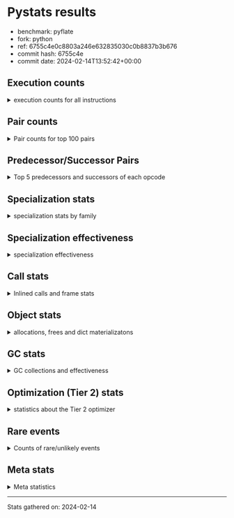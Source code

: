 
# Pystats results

- benchmark: pyflate
- fork: python
- ref: 6755c4e0c8803a246e632835030c0b8837b3b676
- commit hash: 6755c4e
- commit date: 2024-02-14T13:52:42+00:00

## Execution counts

<details>
<summary> execution counts for all instructions </summary>

|Name | Count | Self | Cumulative | Miss ratio | 
|---|---:|---:|---:|---:|
| LOAD_FAST | 748,771,960 | 25.9% | 25.9% |  |
| LOAD_CONST | 221,881,140 | 7.7% | 33.5% |  |
| LOAD_ATTR_INSTANCE_VALUE | 200,063,560 | 6.9% | 40.5% |  |
| POP_JUMP_IF_FALSE | 190,735,460 | 6.6% | 47.1% |  |
| COMPARE_OP_INT | 141,732,420 | 4.9% | 52.0% |  |
| BINARY_OP | 121,863,780 | 4.2% | 56.2% |  |
| ENTER_EXECUTOR | 111,041,020 | 3.8% | 60.0% |  |
| TO_BOOL_BOOL | 97,694,000 | 3.4% | 63.4% |  |
| STORE_FAST | 93,525,460 | 3.2% | 66.6% |  |
| BINARY_OP_SUBTRACT_INT | 80,748,820 | 2.8% | 69.4% |  |
| SWAP | 70,789,720 | 2.4% | 71.9% |  |
| RESUME_CHECK | 65,756,600 | 2.3% | 74.1% | 0.0% |
| BINARY_OP_ADD_INT | 65,729,660 | 2.3% | 76.4% |  |
| CALL_PY_EXACT_ARGS | 65,614,360 | 2.3% | 78.7% |  |
| RETURN_VALUE | 64,538,900 | 2.2% | 80.9% |  |
| CALL_LIST_APPEND | 61,344,700 | 2.1% | 83.0% |  |
| COPY | 58,928,040 | 2.0% | 85.1% |  |
| LOAD_ATTR_METHOD_WITH_VALUES | 58,182,880 | 2.0% | 87.1% |  |
| POP_JUMP_IF_TRUE | 54,321,420 | 1.9% | 88.9% |  |
| STORE_ATTR_INSTANCE_VALUE | 46,035,760 | 1.6% | 90.5% |  |
| POP_TOP | 42,608,100 | 1.5% | 92.0% |  |
| LOAD_GLOBAL_BUILTIN | 35,904,960 | 1.2% | 93.2% |  |
| LOAD_FAST_LOAD_FAST | 34,173,760 | 1.2% | 94.4% |  |
| CALL_LEN | 29,801,160 | 1.0% | 95.5% |  |
| BINARY_SLICE | 24,352,660 | 0.8% | 96.3% |  |
| RETURN_CONST | 18,300,700 | 0.6% | 96.9% |  |
| UNARY_INVERT | 12,031,000 | 0.4% | 97.3% |  |
| LOAD_ATTR_METHOD_NO_DICT | 11,596,380 | 0.4% | 97.7% |  |
| BINARY_SUBSCR_LIST_INT | 10,673,420 | 0.4% | 98.1% |  |
| LOAD_GLOBAL_MODULE | 7,435,680 | 0.3% | 98.4% |  |
| STORE_SLICE | 7,424,240 | 0.3% | 98.6% |  |
| NOP | 7,188,640 | 0.2% | 98.9% |  |
| JUMP_FORWARD | 6,697,060 | 0.2% | 99.1% |  |
| CALL_BUILTIN_O | 6,085,140 | 0.2% | 99.3% |  |
| LOAD_ATTR | 5,408,000 | 0.2% | 99.5% |  |
| TO_BOOL | 5,403,600 | 0.2% | 99.7% |  |
| CALL_METHOD_DESCRIPTOR_FAST | 5,401,620 | 0.2% | 99.9% |  |
| BINARY_SUBSCR | 2,140,900 | 0.1% | 100.0% |  |
| GET_ITER | 247,660 | 0.0% | 100.0% |  |
| FOR_ITER_LIST | 242,260 | 0.0% | 100.0% |  |
| FOR_ITER_RANGE | 151,620 | 0.0% | 100.0% |  |
| TO_BOOL_INT | 132,200 | 0.0% | 100.0% |  |
| STORE_FAST_STORE_FAST | 73,520 | 0.0% | 100.0% |  |
| EXIT_INIT_CHECK | 71,120 | 0.0% | 100.0% |  |
| CALL_ALLOC_AND_ENTER_INIT | 71,120 | 0.0% | 100.0% |  |
| BUILD_TUPLE | 71,040 | 0.0% | 100.0% |  |
| INTERPRETER_EXIT | 70,640 | 0.0% | 100.0% |  |
| BUILD_LIST | 46,840 | 0.0% | 100.0% |  |
| BINARY_OP_MULTIPLY_INT | 37,120 | 0.0% | 100.0% |  |
| CALL | 25,660 | 0.0% | 100.0% |  |
| CALL_BUILTIN_CLASS | 17,760 | 0.0% | 100.0% |  |
| JUMP_BACKWARD | 8,320 | 0.0% | 100.0% |  |
| UNPACK_SEQUENCE_TWO_TUPLE | 3,240 | 0.0% | 100.0% |  |
| LOAD_GLOBAL | 2,400 | 0.0% | 100.0% |  |
| CALL_BUILTIN_FAST | 2,120 | 0.0% | 100.0% |  |
| COMPARE_OP | 1,860 | 0.0% | 100.0% |  |
| FOR_ITER | 1,780 | 0.0% | 100.0% |  |
| LIST_APPEND | 1,760 | 0.0% | 100.0% |  |
| STORE_ATTR | 1,000 | 0.0% | 100.0% |  |
| STORE_SUBSCR_LIST_INT | 760 | 0.0% | 100.0% |  |
| RESUME | 540 | 0.0% | 100.0% | 18.5% |
| PUSH_NULL | 480 | 0.0% | 100.0% |  |
| CALL_KW | 480 | 0.0% | 100.0% |  |
| LOAD_DEREF | 240 | 0.0% | 100.0% |  |
| UNPACK_SEQUENCE | 240 | 0.0% | 100.0% |  |
| CALL_BUILTIN_FAST_WITH_KEYWORDS | 240 | 0.0% | 100.0% |  |
| LOAD_ATTR_MODULE | 240 | 0.0% | 100.0% |  |
| CALL_FUNCTION_EX | 160 | 0.0% | 100.0% |  |
| LOAD_FAST_AND_CLEAR | 160 | 0.0% | 100.0% |  |
| CALL_ISINSTANCE | 140 | 0.0% | 100.0% |  |
| CALL_METHOD_DESCRIPTOR_NOARGS | 120 | 0.0% | 100.0% |  |
| CALL_METHOD_DESCRIPTOR_O | 120 | 0.0% | 100.0% |  |
| STORE_SUBSCR | 80 | 0.0% | 100.0% |  |
| CALL_INTRINSIC_1 | 80 | 0.0% | 100.0% |  |
| COPY_FREE_VARS | 80 | 0.0% | 100.0% |  |
| LIST_EXTEND | 80 | 0.0% | 100.0% |  |
| LOAD_FAST_CHECK | 80 | 0.0% | 100.0% |  |
| BINARY_OP_SUBTRACT_FLOAT | 60 | 0.0% | 100.0% |  |
| COMPARE_OP_STR | 60 | 0.0% | 100.0% |  |


</details>

## Pair counts

<details>
<summary> Pair counts for top 100 pairs </summary>

|Pair | Count | Self | Cumulative | 
|---|---:|---:|---:|
| LOAD_FAST LOAD_ATTR_INSTANCE_VALUE | 141,957,200 | 4.9% | 4.9% |
| POP_JUMP_IF_FALSE LOAD_FAST | 138,001,840 | 4.8% | 9.7% |
| LOAD_ATTR_INSTANCE_VALUE LOAD_FAST | 118,829,440 | 4.1% | 13.8% |
| LOAD_FAST TO_BOOL_BOOL | 97,693,800 | 3.4% | 17.2% |
| TO_BOOL_BOOL POP_JUMP_IF_FALSE | 97,693,300 | 3.4% | 20.5% |
| COMPARE_OP_INT POP_JUMP_IF_FALSE | 92,813,400 | 3.2% | 23.7% |
| LOAD_FAST LOAD_CONST | 91,899,160 | 3.2% | 26.9% |
| STORE_FAST LOAD_FAST | 65,763,620 | 2.3% | 29.2% |
| CALL_PY_EXACT_ARGS RESUME_CHECK | 65,614,360 | 2.3% | 31.5% |
| LOAD_FAST COMPARE_OP_INT | 59,650,080 | 2.1% | 33.5% |
| LOAD_FAST LOAD_ATTR_METHOD_WITH_VALUES | 58,146,440 | 2.0% | 35.5% |
| ENTER_EXECUTOR LOAD_FAST | 54,494,840 | 1.9% | 37.4% |
| LOAD_CONST BINARY_OP_SUBTRACT_INT | 51,158,540 | 1.8% | 39.2% |
| LOAD_CONST BINARY_OP_ADD_INT | 50,251,560 | 1.7% | 40.9% |
| ENTER_EXECUTOR CALL_LIST_APPEND | 49,659,500 | 1.7% | 42.6% |
| LOAD_CONST LOAD_FAST | 48,981,380 | 1.7% | 44.3% |
| COMPARE_OP_INT POP_JUMP_IF_TRUE | 48,919,020 | 1.7% | 46.0% |
| LOAD_ATTR_METHOD_WITH_VALUES LOAD_FAST | 47,285,660 | 1.6% | 47.7% |
| LOAD_FAST COPY | 45,668,320 | 1.6% | 49.2% |
| COPY LOAD_ATTR_INSTANCE_VALUE | 45,668,080 | 1.6% | 50.8% |
| SWAP STORE_ATTR_INSTANCE_VALUE | 45,668,080 | 1.6% | 52.4% |
| POP_JUMP_IF_TRUE ENTER_EXECUTOR | 41,294,820 | 1.4% | 53.8% |
| STORE_ATTR_INSTANCE_VALUE LOAD_FAST | 40,268,200 | 1.4% | 55.2% |
| LOAD_FAST BINARY_OP | 37,021,120 | 1.3% | 56.5% |
| LOAD_GLOBAL_BUILTIN LOAD_FAST | 35,894,080 | 1.2% | 57.7% |
| LOAD_FAST CALL_PY_EXACT_ARGS | 34,948,100 | 1.2% | 58.9% |
| POP_TOP LOAD_FAST | 30,090,740 | 1.0% | 60.0% |
| LOAD_FAST CALL_LEN | 29,800,980 | 1.0% | 61.0% |
| RESUME_CHECK LOAD_CONST | 29,792,040 | 1.0% | 62.0% |
| LOAD_FAST BINARY_OP_SUBTRACT_INT | 29,552,840 | 1.0% | 63.1% |
| BINARY_OP LOAD_CONST | 29,546,900 | 1.0% | 64.1% |
| BINARY_OP_SUBTRACT_INT RETURN_VALUE | 29,546,820 | 1.0% | 65.1% |
| BINARY_OP_ADD_INT STORE_FAST | 29,091,500 | 1.0% | 66.1% |
| CALL_LIST_APPEND ENTER_EXECUTOR | 27,221,820 | 0.9% | 67.0% |
| BINARY_OP LOAD_FAST | 24,953,260 | 0.9% | 67.9% |
| LOAD_FAST LOAD_GLOBAL_BUILTIN | 24,407,640 | 0.8% | 68.8% |
| CALL_LEN COMPARE_OP_INT | 24,398,520 | 0.8% | 69.6% |
| LOAD_FAST LOAD_FAST | 24,383,360 | 0.8% | 70.4% |
| POP_JUMP_IF_FALSE ENTER_EXECUTOR | 24,263,140 | 0.8% | 71.3% |
| CALL_LIST_APPEND LOAD_FAST | 24,161,240 | 0.8% | 72.1% |
| LOAD_CONST COMPARE_OP_INT | 24,043,640 | 0.8% | 72.9% |
| RETURN_VALUE STORE_FAST | 22,751,520 | 0.8% | 73.7% |
| RESUME_CHECK LOAD_FAST_LOAD_FAST | 19,687,940 | 0.7% | 74.4% |
| RETURN_CONST POP_TOP | 18,229,500 | 0.6% | 75.0% |
| BINARY_OP_SUBTRACT_INT BINARY_OP | 17,528,360 | 0.6% | 75.6% |
| RETURN_VALUE BINARY_OP | 17,515,840 | 0.6% | 76.3% |
| LOAD_FAST RETURN_VALUE | 17,503,540 | 0.6% | 76.9% |
| BINARY_OP SWAP | 17,432,680 | 0.6% | 77.5% |
| BINARY_OP STORE_FAST | 16,799,880 | 0.6% | 78.0% |
| RESUME_CHECK LOAD_FAST | 16,275,200 | 0.6% | 78.6% |
| BINARY_OP_ADD_INT SWAP | 16,205,060 | 0.6% | 79.2% |
| BINARY_SLICE BINARY_OP | 14,848,480 | 0.5% | 79.7% |
| POP_JUMP_IF_FALSE LOAD_CONST | 14,635,720 | 0.5% | 80.2% |
| SWAP COPY | 13,258,760 | 0.5% | 80.6% |
| COPY COMPARE_OP_INT | 13,258,520 | 0.5% | 81.1% |
| POP_JUMP_IF_TRUE LOAD_FAST | 13,024,300 | 0.5% | 81.6% |
| LOAD_FAST_LOAD_FAST LOAD_ATTR_INSTANCE_VALUE | 12,437,460 | 0.4% | 82.0% |
| LOAD_ATTR_INSTANCE_VALUE COMPARE_OP_INT | 12,433,500 | 0.4% | 82.4% |
| LOAD_FAST_LOAD_FAST LOAD_FAST | 12,349,400 | 0.4% | 82.8% |
| STORE_FAST LOAD_CONST | 12,115,360 | 0.4% | 83.3% |
| RETURN_VALUE LOAD_FAST | 12,101,560 | 0.4% | 83.7% |
| LOAD_ATTR_INSTANCE_VALUE CALL_PY_EXACT_ARGS | 12,099,660 | 0.4% | 84.1% |
| UNARY_INVERT BINARY_OP | 12,031,000 | 0.4% | 84.5% |
| BINARY_OP UNARY_INVERT | 12,031,000 | 0.4% | 84.9% |
| BINARY_OP_SUBTRACT_INT SWAP | 12,030,980 | 0.4% | 85.3% |
| LOAD_ATTR_INSTANCE_VALUE BINARY_OP | 12,030,980 | 0.4% | 85.8% |
| LOAD_FAST SWAP | 11,862,600 | 0.4% | 86.2% |
| RETURN_VALUE POP_TOP | 11,861,920 | 0.4% | 86.6% |
| POP_TOP RETURN_VALUE | 11,861,680 | 0.4% | 87.0% |
| SWAP POP_TOP | 11,861,680 | 0.4% | 87.4% |
| LOAD_ATTR_INSTANCE_VALUE SWAP | 11,861,660 | 0.4% | 87.8% |
| LOAD_FAST LOAD_ATTR_METHOD_NO_DICT | 11,595,980 | 0.4% | 88.2% |
| LOAD_ATTR_METHOD_NO_DICT LOAD_FAST | 11,594,320 | 0.4% | 88.6% |
| LOAD_ATTR_INSTANCE_VALUE LOAD_CONST | 10,803,180 | 0.4% | 89.0% |
| LOAD_ATTR_INSTANCE_VALUE LOAD_GLOBAL_BUILTIN | 10,803,080 | 0.4% | 89.4% |
| LOAD_CONST BINARY_OP | 10,100,660 | 0.3% | 89.7% |
| BINARY_OP_ADD_INT BINARY_SLICE | 9,503,620 | 0.3% | 90.0% |
| LOAD_FAST_LOAD_FAST LOAD_CONST | 8,820,340 | 0.3% | 90.3% |
| LOAD_CONST LOAD_CONST | 7,431,140 | 0.3% | 90.6% |
| LOAD_CONST BINARY_SLICE | 7,424,720 | 0.3% | 90.9% |
| BINARY_SUBSCR_LIST_INT STORE_FAST | 7,424,580 | 0.3% | 91.1% |
| BINARY_SLICE LOAD_FAST | 7,424,240 | 0.3% | 91.4% |
| STORE_SLICE RETURN_CONST | 7,424,240 | 0.3% | 91.6% |
| BINARY_OP LOAD_FAST_LOAD_FAST | 7,424,240 | 0.3% | 91.9% |
| LOAD_CONST STORE_SLICE | 7,424,240 | 0.3% | 92.1% |
| LOAD_FAST BINARY_SLICE | 7,424,240 | 0.3% | 92.4% |
| BINARY_OP_ADD_INT LOAD_CONST | 7,424,220 | 0.3% | 92.6% |
| LOAD_GLOBAL_MODULE LOAD_FAST | 7,189,700 | 0.2% | 92.9% |
| STORE_FAST LOAD_GLOBAL_MODULE | 7,187,800 | 0.2% | 93.1% |
| LOAD_FAST CALL_LIST_APPEND | 7,187,360 | 0.2% | 93.4% |
| BINARY_OP_SUBTRACT_INT COMPARE_OP_INT | 7,187,360 | 0.2% | 93.6% |
| CALL_LIST_APPEND NOP | 7,186,940 | 0.2% | 93.9% |
| BINARY_OP_SUBTRACT_INT BINARY_SUBSCR_LIST_INT | 7,186,920 | 0.2% | 94.1% |
| BINARY_OP_SUBTRACT_INT CALL_PY_EXACT_ARGS | 7,186,920 | 0.2% | 94.4% |
| NOP ENTER_EXECUTOR | 7,186,620 | 0.2% | 94.6% |
| JUMP_FORWARD LOAD_FAST | 6,696,740 | 0.2% | 94.9% |
| ENTER_EXECUTOR ENTER_EXECUTOR | 6,281,000 | 0.2% | 95.1% |
| LOAD_CONST STORE_FAST | 6,274,200 | 0.2% | 95.3% |
| LOAD_CONST CALL_PY_EXACT_ARGS | 5,732,140 | 0.2% | 95.5% |
| LOAD_ATTR_METHOD_WITH_VALUES LOAD_CONST | 5,494,620 | 0.2% | 95.7% |


</details>

## Predecessor/Successor Pairs

<details>
<summary> Top 5 predecessors and successors of each opcode </summary>

### BINARY_SLICE

<details>
<summary> Successors and predecessors for BINARY_SLICE </summary>

|Predecessors | Count | Percentage | 
|---|---:|---:|
| BINARY_OP_ADD_INT | 9,503,620 | 39.0% |
| LOAD_CONST | 7,424,720 | 30.5% |
| LOAD_FAST | 7,424,240 | 30.5% |
| BINARY_OP | 80 | 0.0% |

|Successors | Count | Percentage | 
|---|---:|---:|
| BINARY_OP | 14,848,480 | 61.0% |
| LOAD_FAST | 7,424,240 | 30.5% |
| CALL_LIST_APPEND | 712,700 | 2.9% |
| CALL_BUILTIN_O | 683,320 | 2.8% |
| LOAD_GLOBAL_BUILTIN | 683,320 | 2.8% |


</details>

### STORE_SLICE

<details>
<summary> Successors and predecessors for STORE_SLICE </summary>

|Predecessors | Count | Percentage | 
|---|---:|---:|
| LOAD_CONST | 7,424,240 | 100.0% |

|Successors | Count | Percentage | 
|---|---:|---:|
| RETURN_CONST | 7,424,240 | 100.0% |


</details>

### CACHE

<details>
<summary> Successors and predecessors for CACHE </summary>

|Successors | Count | Percentage | 
|---|---:|---:|
| RESUME_CHECK | 70,560 | 99.9% |
| RESUME | 80 | 0.1% |


</details>

### BINARY_SUBSCR

<details>
<summary> Successors and predecessors for BINARY_SUBSCR </summary>

|Predecessors | Count | Percentage | 
|---|---:|---:|
| BINARY_OP_ADD_INT | 2,138,580 | 99.9% |
| BINARY_SUBSCR | 1,120 | 0.1% |
| LOAD_FAST_LOAD_FAST | 480 | 0.0% |
| LOAD_FAST | 440 | 0.0% |
| LOAD_CONST | 120 | 0.0% |

|Successors | Count | Percentage | 
|---|---:|---:|
| SWAP | 1,396,160 | 65.2% |
| COMPARE_OP_INT | 742,440 | 34.7% |
| BINARY_SUBSCR | 1,120 | 0.1% |
| LOAD_FAST | 420 | 0.0% |
| CALL_LIST_APPEND | 360 | 0.0% |


</details>

### EXIT_INIT_CHECK

<details>
<summary> Successors and predecessors for EXIT_INIT_CHECK </summary>

|Predecessors | Count | Percentage | 
|---|---:|---:|
| RETURN_CONST | 71,120 | 100.0% |

|Successors | Count | Percentage | 
|---|---:|---:|
| RETURN_VALUE | 71,120 | 100.0% |


</details>

### GET_ITER

<details>
<summary> Successors and predecessors for GET_ITER </summary>

|Predecessors | Count | Percentage | 
|---|---:|---:|
| LOAD_ATTR_INSTANCE_VALUE | 238,820 | 96.4% |
| CALL_BUILTIN_CLASS | 7,960 | 3.2% |
| BINARY_SLICE | 480 | 0.2% |
| CALL | 180 | 0.1% |
| LOAD_FAST | 160 | 0.1% |

|Successors | Count | Percentage | 
|---|---:|---:|
| FOR_ITER_LIST | 239,340 | 96.6% |
| FOR_ITER_RANGE | 7,900 | 3.2% |
| FOR_ITER | 340 | 0.1% |
| LOAD_FAST_AND_CLEAR | 80 | 0.0% |


</details>

### INTERPRETER_EXIT

<details>
<summary> Successors and predecessors for INTERPRETER_EXIT </summary>

|Predecessors | Count | Percentage | 
|---|---:|---:|
| RETURN_VALUE | 70,560 | 99.9% |
| RETURN_CONST | 80 | 0.1% |


</details>

### NOP

<details>
<summary> Successors and predecessors for NOP </summary>

|Predecessors | Count | Percentage | 
|---|---:|---:|
| CALL_LIST_APPEND | 7,186,940 | 100.0% |
| POP_JUMP_IF_FALSE | 1,120 | 0.0% |
| JUMP_BACKWARD | 320 | 0.0% |
| STORE_FAST | 160 | 0.0% |
| POP_TOP | 100 | 0.0% |

|Successors | Count | Percentage | 
|---|---:|---:|
| ENTER_EXECUTOR | 7,186,620 | 100.0% |
| LOAD_FAST | 1,600 | 0.0% |
| JUMP_BACKWARD | 340 | 0.0% |
| LOAD_DEREF | 80 | 0.0% |


</details>

### POP_TOP

<details>
<summary> Successors and predecessors for POP_TOP </summary>

|Predecessors | Count | Percentage | 
|---|---:|---:|
| RETURN_CONST | 18,229,500 | 42.8% |
| RETURN_VALUE | 11,861,920 | 27.8% |
| SWAP | 11,861,680 | 27.8% |
| POP_JUMP_IF_FALSE | 653,620 | 1.5% |
| CALL_KW | 480 | 0.0% |

|Successors | Count | Percentage | 
|---|---:|---:|
| LOAD_FAST | 30,090,740 | 70.6% |
| RETURN_VALUE | 11,861,680 | 27.8% |
| JUMP_FORWARD | 654,260 | 1.5% |
| RETURN_CONST | 560 | 0.0% |
| LOAD_FAST_LOAD_FAST | 480 | 0.0% |


</details>

### PUSH_NULL

<details>
<summary> Successors and predecessors for PUSH_NULL </summary>

|Predecessors | Count | Percentage | 
|---|---:|---:|
| LOAD_ATTR_MODULE | 240 | 50.0% |
| LOAD_DEREF | 160 | 33.3% |
| LOAD_ATTR | 80 | 16.7% |

|Successors | Count | Percentage | 
|---|---:|---:|
| CALL | 240 | 50.0% |
| LOAD_FAST | 160 | 33.3% |
| LOAD_FAST_CHECK | 80 | 16.7% |


</details>

### RETURN_VALUE

<details>
<summary> Successors and predecessors for RETURN_VALUE </summary>

|Predecessors | Count | Percentage | 
|---|---:|---:|
| BINARY_OP_SUBTRACT_INT | 29,546,820 | 45.8% |
| LOAD_FAST | 17,503,540 | 27.1% |
| POP_TOP | 11,861,680 | 18.4% |
| BINARY_OP | 5,484,940 | 8.5% |
| EXIT_INIT_CHECK | 71,120 | 0.1% |

|Successors | Count | Percentage | 
|---|---:|---:|
| STORE_FAST | 22,751,520 | 35.3% |
| BINARY_OP | 17,515,840 | 27.1% |
| LOAD_FAST | 12,101,560 | 18.8% |
| POP_TOP | 11,861,920 | 18.4% |
| TO_BOOL_INT | 129,340 | 0.2% |


</details>

### STORE_SUBSCR

<details>
<summary> Successors and predecessors for STORE_SUBSCR </summary>

|Predecessors | Count | Percentage | 
|---|---:|---:|
| SWAP | 40 | 50.0% |
| BINARY_SUBSCR | 20 | 25.0% |
| BINARY_SUBSCR_LIST_INT | 20 | 25.0% |

|Successors | Count | Percentage | 
|---|---:|---:|
| STORE_SUBSCR_LIST_INT | 40 | 50.0% |
| JUMP_BACKWARD | 20 | 25.0% |
| LOAD_FAST_LOAD_FAST | 20 | 25.0% |


</details>

### TO_BOOL

<details>
<summary> Successors and predecessors for TO_BOOL </summary>

|Predecessors | Count | Percentage | 
|---|---:|---:|
| LOAD_FAST | 5,401,780 | 100.0% |
| TO_BOOL | 1,500 | 0.0% |
| RETURN_VALUE | 160 | 0.0% |
| BINARY_OP | 80 | 0.0% |
| CALL | 40 | 0.0% |

|Successors | Count | Percentage | 
|---|---:|---:|
| POP_JUMP_IF_TRUE | 5,401,600 | 100.0% |
| TO_BOOL | 1,500 | 0.0% |
| POP_JUMP_IF_FALSE | 240 | 0.0% |
| TO_BOOL_INT | 180 | 0.0% |
| TO_BOOL_BOOL | 80 | 0.0% |


</details>

### UNARY_INVERT

<details>
<summary> Successors and predecessors for UNARY_INVERT </summary>

|Predecessors | Count | Percentage | 
|---|---:|---:|
| BINARY_OP | 12,031,000 | 100.0% |

|Successors | Count | Percentage | 
|---|---:|---:|
| BINARY_OP | 12,031,000 | 100.0% |


</details>

### BINARY_OP

<details>
<summary> Successors and predecessors for BINARY_OP </summary>

|Predecessors | Count | Percentage | 
|---|---:|---:|
| LOAD_FAST | 37,021,120 | 30.4% |
| BINARY_OP_SUBTRACT_INT | 17,528,360 | 14.4% |
| RETURN_VALUE | 17,515,840 | 14.4% |
| BINARY_SLICE | 14,848,480 | 12.2% |
| UNARY_INVERT | 12,031,000 | 9.9% |

|Successors | Count | Percentage | 
|---|---:|---:|
| LOAD_CONST | 29,546,900 | 24.2% |
| LOAD_FAST | 24,953,260 | 20.5% |
| SWAP | 17,432,680 | 14.3% |
| STORE_FAST | 16,799,880 | 13.8% |
| UNARY_INVERT | 12,031,000 | 9.9% |


</details>

### BUILD_LIST

<details>
<summary> Successors and predecessors for BUILD_LIST </summary>

|Predecessors | Count | Percentage | 
|---|---:|---:|
| LOAD_FAST_LOAD_FAST | 35,760 | 76.3% |
| CALL_BUILTIN_CLASS | 8,700 | 18.6% |
| STORE_FAST | 680 | 1.5% |
| RESUME_CHECK | 580 | 1.2% |
| BUILD_TUPLE | 480 | 1.0% |

|Successors | Count | Percentage | 
|---|---:|---:|
| BINARY_OP | 44,960 | 96.0% |
| STORE_FAST | 1,560 | 3.3% |
| LOAD_CONST | 80 | 0.2% |
| LOAD_DEREF | 80 | 0.2% |
| SWAP | 80 | 0.2% |


</details>

### BUILD_TUPLE

<details>
<summary> Successors and predecessors for BUILD_TUPLE </summary>

|Predecessors | Count | Percentage | 
|---|---:|---:|
| LOAD_ATTR_INSTANCE_VALUE | 70,540 | 99.3% |
| LOAD_CONST | 480 | 0.7% |
| LOAD_ATTR | 20 | 0.0% |

|Successors | Count | Percentage | 
|---|---:|---:|
| RETURN_VALUE | 70,560 | 99.3% |
| BUILD_LIST | 480 | 0.7% |


</details>

### CALL

<details>
<summary> Successors and predecessors for CALL </summary>

|Predecessors | Count | Percentage | 
|---|---:|---:|
| ENTER_EXECUTOR | 20,080 | 78.3% |
| LOAD_FAST | 2,160 | 8.4% |
| LOAD_CONST | 1,080 | 4.2% |
| CALL | 520 | 2.0% |
| CALL_BUILTIN_FAST | 380 | 1.5% |

|Successors | Count | Percentage | 
|---|---:|---:|
| CALL_LIST_APPEND | 20,620 | 80.4% |
| CALL_PY_EXACT_ARGS | 860 | 3.4% |
| CALL_BUILTIN_CLASS | 740 | 2.9% |
| CALL | 520 | 2.0% |
| RESUME_CHECK | 440 | 1.7% |


</details>

### CALL_FUNCTION_EX

<details>
<summary> Successors and predecessors for CALL_FUNCTION_EX </summary>

|Predecessors | Count | Percentage | 
|---|---:|---:|
| CALL_INTRINSIC_1 | 80 | 50.0% |
| LOAD_FAST | 80 | 50.0% |

|Successors | Count | Percentage | 
|---|---:|---:|
| COPY_FREE_VARS | 80 | 50.0% |
| RESUME_CHECK | 60 | 37.5% |
| RESUME | 20 | 12.5% |


</details>

### CALL_INTRINSIC_1

<details>
<summary> Successors and predecessors for CALL_INTRINSIC_1 </summary>

|Predecessors | Count | Percentage | 
|---|---:|---:|
| LIST_EXTEND | 80 | 100.0% |

|Successors | Count | Percentage | 
|---|---:|---:|
| CALL_FUNCTION_EX | 80 | 100.0% |


</details>

### CALL_KW

<details>
<summary> Successors and predecessors for CALL_KW </summary>

|Predecessors | Count | Percentage | 
|---|---:|---:|
| LOAD_CONST | 480 | 100.0% |

|Successors | Count | Percentage | 
|---|---:|---:|
| POP_TOP | 480 | 100.0% |


</details>

### COMPARE_OP

<details>
<summary> Successors and predecessors for COMPARE_OP </summary>

|Predecessors | Count | Percentage | 
|---|---:|---:|
| LOAD_CONST | 840 | 45.2% |
| COPY | 240 | 12.9% |
| LOAD_FAST | 160 | 8.6% |
| CALL | 100 | 5.4% |
| LOAD_ATTR | 100 | 5.4% |

|Successors | Count | Percentage | 
|---|---:|---:|
| POP_JUMP_IF_FALSE | 920 | 49.5% |
| COMPARE_OP_INT | 760 | 40.9% |
| POP_JUMP_IF_TRUE | 100 | 5.4% |
| COMPARE_OP | 60 | 3.2% |
| COMPARE_OP_STR | 20 | 1.1% |


</details>

### COPY

<details>
<summary> Successors and predecessors for COPY </summary>

|Predecessors | Count | Percentage | 
|---|---:|---:|
| LOAD_FAST | 45,668,320 | 77.5% |
| SWAP | 13,258,760 | 22.5% |
| COPY | 400 | 0.0% |
| LOAD_FAST_LOAD_FAST | 400 | 0.0% |
| RETURN_VALUE | 80 | 0.0% |

|Successors | Count | Percentage | 
|---|---:|---:|
| LOAD_ATTR_INSTANCE_VALUE | 45,668,080 | 77.5% |
| COMPARE_OP_INT | 13,258,520 | 22.5% |
| COPY | 400 | 0.0% |
| BINARY_SUBSCR_LIST_INT | 360 | 0.0% |
| COMPARE_OP | 240 | 0.0% |


</details>

### COPY_FREE_VARS

<details>
<summary> Successors and predecessors for COPY_FREE_VARS </summary>

|Predecessors | Count | Percentage | 
|---|---:|---:|
| CALL_FUNCTION_EX | 80 | 100.0% |

|Successors | Count | Percentage | 
|---|---:|---:|
| RESUME_CHECK | 60 | 75.0% |
| RESUME | 20 | 25.0% |


</details>

### ENTER_EXECUTOR

<details>
<summary> Successors and predecessors for ENTER_EXECUTOR </summary>

|Predecessors | Count | Percentage | 
|---|---:|---:|
| POP_JUMP_IF_TRUE | 41,294,820 | 37.2% |
| CALL_LIST_APPEND | 27,221,820 | 24.5% |
| POP_JUMP_IF_FALSE | 24,263,140 | 21.9% |
| NOP | 7,186,620 | 6.5% |
| ENTER_EXECUTOR | 6,281,000 | 5.7% |

|Successors | Count | Percentage | 
|---|---:|---:|
| LOAD_FAST | 54,494,840 | 49.1% |
| CALL_LIST_APPEND | 49,659,500 | 44.7% |
| ENTER_EXECUTOR | 6,281,000 | 5.7% |
| LOAD_CONST | 237,200 | 0.2% |
| FOR_ITER_RANGE | 141,400 | 0.1% |


</details>

### FOR_ITER

<details>
<summary> Successors and predecessors for FOR_ITER </summary>

|Predecessors | Count | Percentage | 
|---|---:|---:|
| JUMP_BACKWARD | 1,220 | 68.5% |
| GET_ITER | 340 | 19.1% |
| FOR_ITER | 140 | 7.9% |
| SWAP | 80 | 4.5% |

|Successors | Count | Percentage | 
|---|---:|---:|
| UNPACK_SEQUENCE_TWO_TUPLE | 1,040 | 58.4% |
| STORE_FAST | 240 | 13.5% |
| FOR_ITER_RANGE | 160 | 9.0% |
| FOR_ITER | 140 | 7.9% |
| UNPACK_SEQUENCE | 100 | 5.6% |


</details>

### JUMP_BACKWARD

<details>
<summary> Successors and predecessors for JUMP_BACKWARD </summary>

|Predecessors | Count | Percentage | 
|---|---:|---:|
| POP_JUMP_IF_FALSE | 2,040 | 24.5% |
| CALL_LIST_APPEND | 1,600 | 19.2% |
| STORE_FAST | 1,440 | 17.3% |
| POP_JUMP_IF_TRUE | 1,260 | 15.1% |
| STORE_ATTR_INSTANCE_VALUE | 640 | 7.7% |

|Successors | Count | Percentage | 
|---|---:|---:|
| FOR_ITER_RANGE | 2,160 | 26.0% |
| FOR_ITER_LIST | 1,820 | 21.9% |
| LOAD_FAST | 1,360 | 16.3% |
| FOR_ITER | 1,220 | 14.7% |
| LOAD_FAST_LOAD_FAST | 960 | 11.5% |


</details>

### JUMP_FORWARD

<details>
<summary> Successors and predecessors for JUMP_FORWARD </summary>

|Predecessors | Count | Percentage | 
|---|---:|---:|
| POP_JUMP_IF_FALSE | 5,358,820 | 80.0% |
| STORE_FAST | 683,440 | 10.2% |
| POP_TOP | 654,260 | 9.8% |
| ENTER_EXECUTOR | 540 | 0.0% |

|Successors | Count | Percentage | 
|---|---:|---:|
| LOAD_FAST | 6,696,740 | 100.0% |
| BUILD_LIST | 80 | 0.0% |
| JUMP_BACKWARD | 80 | 0.0% |
| LOAD_CONST | 80 | 0.0% |
| LOAD_GLOBAL | 40 | 0.0% |


</details>

### LIST_APPEND

<details>
<summary> Successors and predecessors for LIST_APPEND </summary>

|Predecessors | Count | Percentage | 
|---|---:|---:|
| CALL_BUILTIN_FAST | 1,740 | 98.9% |
| CALL | 20 | 1.1% |

|Successors | Count | Percentage | 
|---|---:|---:|
| ENTER_EXECUTOR | 1,420 | 80.7% |
| JUMP_BACKWARD | 340 | 19.3% |


</details>

### LIST_EXTEND

<details>
<summary> Successors and predecessors for LIST_EXTEND </summary>

|Predecessors | Count | Percentage | 
|---|---:|---:|
| LOAD_DEREF | 80 | 100.0% |

|Successors | Count | Percentage | 
|---|---:|---:|
| CALL_INTRINSIC_1 | 80 | 100.0% |


</details>

### LOAD_ATTR

<details>
<summary> Successors and predecessors for LOAD_ATTR </summary>

|Predecessors | Count | Percentage | 
|---|---:|---:|
| LOAD_ATTR_INSTANCE_VALUE | 5,401,560 | 99.9% |
| LOAD_FAST | 3,080 | 0.1% |
| LOAD_ATTR | 1,680 | 0.0% |
| LOAD_GLOBAL_MODULE | 1,000 | 0.0% |
| COPY | 240 | 0.0% |

|Successors | Count | Percentage | 
|---|---:|---:|
| LOAD_FAST | 5,402,340 | 99.9% |
| LOAD_ATTR | 1,680 | 0.0% |
| LOAD_CONST | 980 | 0.0% |
| LOAD_ATTR_INSTANCE_VALUE | 820 | 0.0% |
| LOAD_ATTR_METHOD_WITH_VALUES | 640 | 0.0% |


</details>

### LOAD_CONST

<details>
<summary> Successors and predecessors for LOAD_CONST </summary>

|Predecessors | Count | Percentage | 
|---|---:|---:|
| LOAD_FAST | 91,899,160 | 41.4% |
| RESUME_CHECK | 29,792,040 | 13.4% |
| BINARY_OP | 29,546,900 | 13.3% |
| POP_JUMP_IF_FALSE | 14,635,720 | 6.6% |
| STORE_FAST | 12,115,360 | 5.5% |

|Successors | Count | Percentage | 
|---|---:|---:|
| BINARY_OP_SUBTRACT_INT | 51,158,540 | 23.1% |
| BINARY_OP_ADD_INT | 50,251,560 | 22.6% |
| LOAD_FAST | 48,981,380 | 22.1% |
| COMPARE_OP_INT | 24,043,640 | 10.8% |
| BINARY_OP | 10,100,660 | 4.6% |


</details>

### LOAD_DEREF

<details>
<summary> Successors and predecessors for LOAD_DEREF </summary>

|Predecessors | Count | Percentage | 
|---|---:|---:|
| NOP | 80 | 33.3% |
| BUILD_LIST | 80 | 33.3% |
| RESUME_CHECK | 60 | 25.0% |
| RESUME | 20 | 8.3% |

|Successors | Count | Percentage | 
|---|---:|---:|
| PUSH_NULL | 160 | 66.7% |
| LIST_EXTEND | 80 | 33.3% |


</details>

### LOAD_FAST

<details>
<summary> Successors and predecessors for LOAD_FAST </summary>

|Predecessors | Count | Percentage | 
|---|---:|---:|
| POP_JUMP_IF_FALSE | 138,001,840 | 18.4% |
| LOAD_ATTR_INSTANCE_VALUE | 118,829,440 | 15.9% |
| STORE_FAST | 65,763,620 | 8.8% |
| ENTER_EXECUTOR | 54,494,840 | 7.3% |
| LOAD_CONST | 48,981,380 | 6.5% |

|Successors | Count | Percentage | 
|---|---:|---:|
| LOAD_ATTR_INSTANCE_VALUE | 141,957,200 | 19.0% |
| TO_BOOL_BOOL | 97,693,800 | 13.0% |
| LOAD_CONST | 91,899,160 | 12.3% |
| COMPARE_OP_INT | 59,650,080 | 8.0% |
| LOAD_ATTR_METHOD_WITH_VALUES | 58,146,440 | 7.8% |


</details>

### LOAD_FAST_AND_CLEAR

<details>
<summary> Successors and predecessors for LOAD_FAST_AND_CLEAR </summary>

|Predecessors | Count | Percentage | 
|---|---:|---:|
| GET_ITER | 80 | 50.0% |
| LOAD_FAST_AND_CLEAR | 80 | 50.0% |

|Successors | Count | Percentage | 
|---|---:|---:|
| LOAD_FAST_AND_CLEAR | 80 | 50.0% |
| SWAP | 80 | 50.0% |


</details>

### LOAD_FAST_CHECK

<details>
<summary> Successors and predecessors for LOAD_FAST_CHECK </summary>

|Predecessors | Count | Percentage | 
|---|---:|---:|
| PUSH_NULL | 80 | 100.0% |

|Successors | Count | Percentage | 
|---|---:|---:|
| CALL | 40 | 50.0% |
| CALL_BUILTIN_FAST_WITH_KEYWORDS | 40 | 50.0% |


</details>

### LOAD_FAST_LOAD_FAST

<details>
<summary> Successors and predecessors for LOAD_FAST_LOAD_FAST </summary>

|Predecessors | Count | Percentage | 
|---|---:|---:|
| RESUME_CHECK | 19,687,940 | 57.6% |
| BINARY_OP | 7,424,240 | 21.7% |
| STORE_FAST | 3,048,640 | 8.9% |
| POP_JUMP_IF_FALSE | 2,180,260 | 6.4% |
| LOAD_FAST | 1,396,100 | 4.1% |

|Successors | Count | Percentage | 
|---|---:|---:|
| LOAD_ATTR_INSTANCE_VALUE | 12,437,460 | 36.4% |
| LOAD_FAST | 12,349,400 | 36.1% |
| LOAD_CONST | 8,820,340 | 25.8% |
| CALL_PY_EXACT_ARGS | 244,140 | 0.7% |
| STORE_ATTR_INSTANCE_VALUE | 147,900 | 0.4% |


</details>

### LOAD_GLOBAL

<details>
<summary> Successors and predecessors for LOAD_GLOBAL </summary>

|Predecessors | Count | Percentage | 
|---|---:|---:|
| STORE_FAST | 800 | 33.3% |
| LOAD_FAST | 320 | 13.3% |
| POP_JUMP_IF_FALSE | 240 | 10.0% |
| LOAD_ATTR | 100 | 4.2% |
| LOAD_GLOBAL | 100 | 4.2% |

|Successors | Count | Percentage | 
|---|---:|---:|
| LOAD_GLOBAL_BUILTIN | 740 | 30.8% |
| LOAD_FAST | 680 | 28.3% |
| LOAD_GLOBAL_MODULE | 460 | 19.2% |
| LOAD_FAST_LOAD_FAST | 160 | 6.7% |
| LOAD_ATTR | 120 | 5.0% |


</details>

### POP_JUMP_IF_FALSE

<details>
<summary> Successors and predecessors for POP_JUMP_IF_FALSE </summary>

|Predecessors | Count | Percentage | 
|---|---:|---:|
| TO_BOOL_BOOL | 97,693,300 | 51.2% |
| COMPARE_OP_INT | 92,813,400 | 48.7% |
| TO_BOOL_INT | 132,200 | 0.1% |
| ENTER_EXECUTOR | 95,340 | 0.0% |
| COMPARE_OP | 920 | 0.0% |

|Successors | Count | Percentage | 
|---|---:|---:|
| LOAD_FAST | 138,001,840 | 72.4% |
| ENTER_EXECUTOR | 24,263,140 | 12.7% |
| LOAD_CONST | 14,635,720 | 7.7% |
| RETURN_CONST | 5,400,500 | 2.8% |
| JUMP_FORWARD | 5,358,820 | 2.8% |


</details>

### POP_JUMP_IF_TRUE

<details>
<summary> Successors and predecessors for POP_JUMP_IF_TRUE </summary>

|Predecessors | Count | Percentage | 
|---|---:|---:|
| COMPARE_OP_INT | 48,919,020 | 90.1% |
| TO_BOOL | 5,401,600 | 9.9% |
| TO_BOOL_BOOL | 700 | 0.0% |
| COMPARE_OP | 100 | 0.0% |

|Successors | Count | Percentage | 
|---|---:|---:|
| ENTER_EXECUTOR | 41,294,820 | 76.0% |
| LOAD_FAST | 13,024,300 | 24.0% |
| JUMP_BACKWARD | 1,260 | 0.0% |
| POP_TOP | 480 | 0.0% |
| LOAD_GLOBAL_MODULE | 480 | 0.0% |


</details>

### RETURN_CONST

<details>
<summary> Successors and predecessors for RETURN_CONST </summary>

|Predecessors | Count | Percentage | 
|---|---:|---:|
| STORE_SLICE | 7,424,240 | 40.6% |
| STORE_ATTR_INSTANCE_VALUE | 5,472,680 | 29.9% |
| POP_JUMP_IF_FALSE | 5,400,500 | 29.5% |
| ENTER_EXECUTOR | 1,660 | 0.0% |
| FOR_ITER_LIST | 960 | 0.0% |

|Successors | Count | Percentage | 
|---|---:|---:|
| POP_TOP | 18,229,500 | 99.6% |
| EXIT_INIT_CHECK | 71,120 | 0.4% |
| INTERPRETER_EXIT | 80 | 0.0% |


</details>

### STORE_ATTR

<details>
<summary> Successors and predecessors for STORE_ATTR </summary>

|Predecessors | Count | Percentage | 
|---|---:|---:|
| LOAD_FAST | 560 | 56.0% |
| SWAP | 240 | 24.0% |
| LOAD_FAST_LOAD_FAST | 200 | 20.0% |

|Successors | Count | Percentage | 
|---|---:|---:|
| STORE_ATTR_INSTANCE_VALUE | 500 | 50.0% |
| LOAD_FAST | 220 | 22.0% |
| LOAD_CONST | 100 | 10.0% |
| RETURN_CONST | 100 | 10.0% |
| JUMP_BACKWARD | 40 | 4.0% |


</details>

### STORE_FAST

<details>
<summary> Successors and predecessors for STORE_FAST </summary>

|Predecessors | Count | Percentage | 
|---|---:|---:|
| BINARY_OP_ADD_INT | 29,091,500 | 31.1% |
| RETURN_VALUE | 22,751,520 | 24.3% |
| BINARY_OP | 16,799,880 | 18.0% |
| BINARY_SUBSCR_LIST_INT | 7,424,580 | 7.9% |
| LOAD_CONST | 6,274,200 | 6.7% |

|Successors | Count | Percentage | 
|---|---:|---:|
| LOAD_FAST | 65,763,620 | 70.3% |
| LOAD_CONST | 12,115,360 | 13.0% |
| LOAD_GLOBAL_MODULE | 7,187,800 | 7.7% |
| ENTER_EXECUTOR | 4,715,620 | 5.0% |
| LOAD_FAST_LOAD_FAST | 3,048,640 | 3.3% |


</details>

### STORE_FAST_STORE_FAST

<details>
<summary> Successors and predecessors for STORE_FAST_STORE_FAST </summary>

|Predecessors | Count | Percentage | 
|---|---:|---:|
| LOAD_FAST_LOAD_FAST | 70,560 | 96.0% |
| UNPACK_SEQUENCE_TWO_TUPLE | 2,780 | 3.8% |
| UNPACK_SEQUENCE | 100 | 0.1% |
| COPY | 80 | 0.1% |

|Successors | Count | Percentage | 
|---|---:|---:|
| LOAD_FAST | 73,040 | 99.3% |
| LOAD_FAST_LOAD_FAST | 400 | 0.5% |
| BUILD_LIST | 80 | 0.1% |


</details>

### SWAP

<details>
<summary> Successors and predecessors for SWAP </summary>

|Predecessors | Count | Percentage | 
|---|---:|---:|
| BINARY_OP | 17,432,680 | 24.6% |
| BINARY_OP_ADD_INT | 16,205,060 | 22.9% |
| BINARY_OP_SUBTRACT_INT | 12,030,980 | 17.0% |
| LOAD_FAST | 11,862,600 | 16.8% |
| LOAD_ATTR_INSTANCE_VALUE | 11,861,660 | 16.8% |

|Successors | Count | Percentage | 
|---|---:|---:|
| STORE_ATTR_INSTANCE_VALUE | 45,668,080 | 64.5% |
| COPY | 13,258,760 | 18.7% |
| POP_TOP | 11,861,680 | 16.8% |
| SWAP | 400 | 0.0% |
| STORE_SUBSCR_LIST_INT | 360 | 0.0% |


</details>

### UNPACK_SEQUENCE

<details>
<summary> Successors and predecessors for UNPACK_SEQUENCE </summary>

|Predecessors | Count | Percentage | 
|---|---:|---:|
| FOR_ITER | 100 | 41.7% |
| LOAD_CONST | 80 | 33.3% |
| BINARY_SUBSCR | 20 | 8.3% |
| BINARY_SUBSCR_LIST_INT | 20 | 8.3% |
| FOR_ITER_LIST | 20 | 8.3% |

|Successors | Count | Percentage | 
|---|---:|---:|
| UNPACK_SEQUENCE_TWO_TUPLE | 120 | 50.0% |
| STORE_FAST_STORE_FAST | 100 | 41.7% |
| LOAD_FAST | 20 | 8.3% |


</details>

### RESUME

<details>
<summary> Successors and predecessors for RESUME </summary>

|Predecessors | Count | Percentage | 
|---|---:|---:|
| CALL | 420 | 77.8% |
| CACHE | 80 | 14.8% |
| CALL_FUNCTION_EX | 20 | 3.7% |
| COPY_FREE_VARS | 20 | 3.7% |

|Successors | Count | Percentage | 
|---|---:|---:|
| LOAD_FAST | 180 | 33.3% |
| LOAD_CONST | 100 | 18.5% |
| LOAD_GLOBAL | 100 | 18.5% |
| LOAD_FAST_LOAD_FAST | 80 | 14.8% |
| BUILD_LIST | 60 | 11.1% |


</details>

### BINARY_OP_ADD_INT

<details>
<summary> Successors and predecessors for BINARY_OP_ADD_INT </summary>

|Predecessors | Count | Percentage | 
|---|---:|---:|
| LOAD_CONST | 50,251,560 | 76.5% |
| CALL_BUILTIN_O | 5,401,540 | 8.2% |
| CALL_LEN | 5,401,540 | 8.2% |
| BINARY_OP | 4,675,020 | 7.1% |

|Successors | Count | Percentage | 
|---|---:|---:|
| STORE_FAST | 29,091,500 | 44.3% |
| SWAP | 16,205,060 | 24.7% |
| BINARY_SLICE | 9,503,620 | 14.5% |
| LOAD_CONST | 7,424,220 | 11.3% |
| BINARY_SUBSCR | 2,138,580 | 3.3% |


</details>

### BINARY_OP_MULTIPLY_INT

<details>
<summary> Successors and predecessors for BINARY_OP_MULTIPLY_INT </summary>

|Predecessors | Count | Percentage | 
|---|---:|---:|
| LOAD_CONST | 37,100 | 99.9% |
| BINARY_OP | 20 | 0.1% |

|Successors | Count | Percentage | 
|---|---:|---:|
| LOAD_CONST | 37,120 | 100.0% |


</details>

### BINARY_OP_SUBTRACT_FLOAT

<details>
<summary> Successors and predecessors for BINARY_OP_SUBTRACT_FLOAT </summary>

|Predecessors | Count | Percentage | 
|---|---:|---:|
| LOAD_FAST | 40 | 66.7% |
| BINARY_OP | 20 | 33.3% |

|Successors | Count | Percentage | 
|---|---:|---:|
| STORE_FAST | 60 | 100.0% |


</details>

### BINARY_OP_SUBTRACT_INT

<details>
<summary> Successors and predecessors for BINARY_OP_SUBTRACT_INT </summary>

|Predecessors | Count | Percentage | 
|---|---:|---:|
| LOAD_CONST | 51,158,540 | 63.4% |
| LOAD_FAST | 29,552,840 | 36.6% |
| BINARY_OP_SUBTRACT_INT | 37,100 | 0.0% |
| BINARY_OP | 300 | 0.0% |
| CALL_BUILTIN_O | 40 | 0.0% |

|Successors | Count | Percentage | 
|---|---:|---:|
| RETURN_VALUE | 29,546,820 | 36.6% |
| BINARY_OP | 17,528,360 | 21.7% |
| SWAP | 12,030,980 | 14.9% |
| COMPARE_OP_INT | 7,187,360 | 8.9% |
| BINARY_SUBSCR_LIST_INT | 7,186,920 | 8.9% |


</details>

### BINARY_SUBSCR_LIST_INT

<details>
<summary> Successors and predecessors for BINARY_SUBSCR_LIST_INT </summary>

|Predecessors | Count | Percentage | 
|---|---:|---:|
| BINARY_OP_SUBTRACT_INT | 7,186,920 | 67.3% |
| LOAD_CONST | 3,010,760 | 28.2% |
| LOAD_FAST | 237,240 | 2.2% |
| BINARY_SUBSCR_LIST_INT | 237,240 | 2.2% |
| LOAD_FAST_LOAD_FAST | 720 | 0.0% |

|Successors | Count | Percentage | 
|---|---:|---:|
| STORE_FAST | 7,424,580 | 69.6% |
| LOAD_FAST | 2,773,100 | 26.0% |
| BINARY_SUBSCR_LIST_INT | 237,240 | 2.2% |
| CALL_LIST_APPEND | 237,240 | 2.2% |
| UNPACK_SEQUENCE_TWO_TUPLE | 440 | 0.0% |


</details>

### CALL_ALLOC_AND_ENTER_INIT

<details>
<summary> Successors and predecessors for CALL_ALLOC_AND_ENTER_INIT </summary>

|Predecessors | Count | Percentage | 
|---|---:|---:|
| ENTER_EXECUTOR | 69,880 | 98.3% |
| LOAD_FAST_LOAD_FAST | 760 | 1.1% |
| LOAD_FAST | 400 | 0.6% |
| CALL | 80 | 0.1% |

|Successors | Count | Percentage | 
|---|---:|---:|
| RESUME_CHECK | 71,120 | 100.0% |


</details>

### CALL_BUILTIN_CLASS

<details>
<summary> Successors and predecessors for CALL_BUILTIN_CLASS </summary>

|Predecessors | Count | Percentage | 
|---|---:|---:|
| BINARY_OP | 8,680 | 48.9% |
| LOAD_CONST | 6,420 | 36.1% |
| LOAD_FAST | 1,080 | 6.1% |
| LOAD_FAST_LOAD_FAST | 760 | 4.3% |
| CALL | 740 | 4.2% |

|Successors | Count | Percentage | 
|---|---:|---:|
| BUILD_LIST | 8,700 | 49.0% |
| GET_ITER | 7,960 | 44.8% |
| LOAD_FAST | 920 | 5.2% |
| STORE_FAST | 120 | 0.7% |
| CALL_BUILTIN_CLASS | 40 | 0.2% |


</details>

### CALL_BUILTIN_FAST

<details>
<summary> Successors and predecessors for CALL_BUILTIN_FAST </summary>

|Predecessors | Count | Percentage | 
|---|---:|---:|
| LOAD_FAST | 2,080 | 98.1% |
| CALL | 40 | 1.9% |

|Successors | Count | Percentage | 
|---|---:|---:|
| LIST_APPEND | 1,740 | 82.1% |
| CALL | 380 | 17.9% |


</details>

### CALL_BUILTIN_FAST_WITH_KEYWORDS

<details>
<summary> Successors and predecessors for CALL_BUILTIN_FAST_WITH_KEYWORDS </summary>

|Predecessors | Count | Percentage | 
|---|---:|---:|
| CALL | 80 | 33.3% |
| LOAD_FAST | 80 | 33.3% |
| LOAD_CONST | 40 | 16.7% |
| LOAD_FAST_CHECK | 40 | 16.7% |

|Successors | Count | Percentage | 
|---|---:|---:|
| CALL | 60 | 25.0% |
| LOAD_CONST | 60 | 25.0% |
| STORE_FAST | 60 | 25.0% |
| LOAD_ATTR_METHOD_NO_DICT | 40 | 16.7% |
| LOAD_ATTR | 20 | 8.3% |


</details>

### CALL_BUILTIN_O

<details>
<summary> Successors and predecessors for CALL_BUILTIN_O </summary>

|Predecessors | Count | Percentage | 
|---|---:|---:|
| LOAD_FAST | 5,401,540 | 88.8% |
| BINARY_SLICE | 683,320 | 11.2% |
| LOAD_CONST | 160 | 0.0% |
| CALL | 120 | 0.0% |

|Successors | Count | Percentage | 
|---|---:|---:|
| BINARY_OP_ADD_INT | 5,401,540 | 88.8% |
| LOAD_CONST | 683,340 | 11.2% |
| COMPARE_OP_INT | 80 | 0.0% |
| LOAD_FAST | 60 | 0.0% |
| BINARY_OP | 40 | 0.0% |


</details>

### CALL_ISINSTANCE

<details>
<summary> Successors and predecessors for CALL_ISINSTANCE </summary>

|Predecessors | Count | Percentage | 
|---|---:|---:|
| LOAD_GLOBAL_MODULE | 120 | 85.7% |
| CALL | 20 | 14.3% |

|Successors | Count | Percentage | 
|---|---:|---:|
| TO_BOOL_BOOL | 120 | 85.7% |
| TO_BOOL | 20 | 14.3% |


</details>

### CALL_LEN

<details>
<summary> Successors and predecessors for CALL_LEN </summary>

|Predecessors | Count | Percentage | 
|---|---:|---:|
| LOAD_FAST | 29,800,980 | 100.0% |
| CALL | 180 | 0.0% |

|Successors | Count | Percentage | 
|---|---:|---:|
| COMPARE_OP_INT | 24,398,520 | 81.9% |
| BINARY_OP_ADD_INT | 5,401,540 | 18.1% |
| STORE_FAST | 460 | 0.0% |
| LOAD_CONST | 380 | 0.0% |
| BINARY_OP | 80 | 0.0% |


</details>

### CALL_LIST_APPEND

<details>
<summary> Successors and predecessors for CALL_LIST_APPEND </summary>

|Predecessors | Count | Percentage | 
|---|---:|---:|
| ENTER_EXECUTOR | 49,659,500 | 81.0% |
| LOAD_FAST | 7,187,360 | 11.7% |
| BINARY_OP | 3,456,400 | 5.6% |
| BINARY_SLICE | 712,700 | 1.2% |
| BINARY_SUBSCR_LIST_INT | 237,240 | 0.4% |

|Successors | Count | Percentage | 
|---|---:|---:|
| ENTER_EXECUTOR | 27,221,820 | 44.4% |
| LOAD_FAST | 24,161,240 | 39.4% |
| NOP | 7,186,940 | 11.7% |
| LOAD_CONST | 2,773,100 | 4.5% |
| JUMP_BACKWARD | 1,600 | 0.0% |


</details>

### CALL_METHOD_DESCRIPTOR_FAST

<details>
<summary> Successors and predecessors for CALL_METHOD_DESCRIPTOR_FAST </summary>

|Predecessors | Count | Percentage | 
|---|---:|---:|
| LOAD_FAST | 5,401,540 | 100.0% |
| CALL | 40 | 0.0% |
| LOAD_CONST | 40 | 0.0% |

|Successors | Count | Percentage | 
|---|---:|---:|
| STORE_FAST | 5,401,560 | 100.0% |
| POP_TOP | 60 | 0.0% |


</details>

### CALL_METHOD_DESCRIPTOR_NOARGS

<details>
<summary> Successors and predecessors for CALL_METHOD_DESCRIPTOR_NOARGS </summary>

|Predecessors | Count | Percentage | 
|---|---:|---:|
| CALL | 40 | 33.3% |
| LOAD_ATTR | 40 | 33.3% |
| LOAD_ATTR_METHOD_NO_DICT | 40 | 33.3% |

|Successors | Count | Percentage | 
|---|---:|---:|
| POP_TOP | 60 | 50.0% |
| LOAD_CONST | 60 | 50.0% |


</details>

### CALL_METHOD_DESCRIPTOR_O

<details>
<summary> Successors and predecessors for CALL_METHOD_DESCRIPTOR_O </summary>

|Predecessors | Count | Percentage | 
|---|---:|---:|
| LOAD_FAST | 80 | 66.7% |
| CALL | 40 | 33.3% |

|Successors | Count | Percentage | 
|---|---:|---:|
| RETURN_VALUE | 60 | 50.0% |
| LOAD_FAST | 60 | 50.0% |


</details>

### CALL_PY_EXACT_ARGS

<details>
<summary> Successors and predecessors for CALL_PY_EXACT_ARGS </summary>

|Predecessors | Count | Percentage | 
|---|---:|---:|
| LOAD_FAST | 34,948,100 | 53.3% |
| LOAD_ATTR_INSTANCE_VALUE | 12,099,660 | 18.4% |
| BINARY_OP_SUBTRACT_INT | 7,186,920 | 11.0% |
| LOAD_CONST | 5,732,140 | 8.7% |
| LOAD_ATTR_METHOD_WITH_VALUES | 5,402,500 | 8.2% |

|Successors | Count | Percentage | 
|---|---:|---:|
| RESUME_CHECK | 65,614,360 | 100.0% |


</details>

### COMPARE_OP_INT

<details>
<summary> Successors and predecessors for COMPARE_OP_INT </summary>

|Predecessors | Count | Percentage | 
|---|---:|---:|
| LOAD_FAST | 59,650,080 | 42.1% |
| CALL_LEN | 24,398,520 | 17.2% |
| LOAD_CONST | 24,043,640 | 17.0% |
| COPY | 13,258,520 | 9.4% |
| LOAD_ATTR_INSTANCE_VALUE | 12,433,500 | 8.8% |

|Successors | Count | Percentage | 
|---|---:|---:|
| POP_JUMP_IF_FALSE | 92,813,400 | 65.5% |
| POP_JUMP_IF_TRUE | 48,919,020 | 34.5% |


</details>

### COMPARE_OP_STR

<details>
<summary> Successors and predecessors for COMPARE_OP_STR </summary>

|Predecessors | Count | Percentage | 
|---|---:|---:|
| LOAD_CONST | 40 | 66.7% |
| COMPARE_OP | 20 | 33.3% |

|Successors | Count | Percentage | 
|---|---:|---:|
| POP_JUMP_IF_FALSE | 60 | 100.0% |


</details>

### FOR_ITER_LIST

<details>
<summary> Successors and predecessors for FOR_ITER_LIST </summary>

|Predecessors | Count | Percentage | 
|---|---:|---:|
| GET_ITER | 239,340 | 98.8% |
| JUMP_BACKWARD | 1,820 | 0.8% |
| ENTER_EXECUTOR | 1,000 | 0.4% |
| FOR_ITER | 100 | 0.0% |

|Successors | Count | Percentage | 
|---|---:|---:|
| STORE_FAST | 240,440 | 99.2% |
| RETURN_CONST | 960 | 0.4% |
| UNPACK_SEQUENCE_TWO_TUPLE | 760 | 0.3% |
| LOAD_FAST | 80 | 0.0% |
| UNPACK_SEQUENCE | 20 | 0.0% |


</details>

### FOR_ITER_RANGE

<details>
<summary> Successors and predecessors for FOR_ITER_RANGE </summary>

|Predecessors | Count | Percentage | 
|---|---:|---:|
| ENTER_EXECUTOR | 141,400 | 93.3% |
| GET_ITER | 7,900 | 5.2% |
| JUMP_BACKWARD | 2,160 | 1.4% |
| FOR_ITER | 160 | 0.1% |

|Successors | Count | Percentage | 
|---|---:|---:|
| LOAD_FAST_LOAD_FAST | 71,040 | 46.9% |
| LOAD_FAST | 70,640 | 46.6% |
| STORE_FAST | 9,620 | 6.3% |
| BUILD_LIST | 80 | 0.1% |
| LOAD_CONST | 80 | 0.1% |


</details>

### LOAD_ATTR_INSTANCE_VALUE

<details>
<summary> Successors and predecessors for LOAD_ATTR_INSTANCE_VALUE </summary>

|Predecessors | Count | Percentage | 
|---|---:|---:|
| LOAD_FAST | 141,957,200 | 71.0% |
| COPY | 45,668,080 | 22.8% |
| LOAD_FAST_LOAD_FAST | 12,437,460 | 6.2% |
| LOAD_ATTR | 820 | 0.0% |

|Successors | Count | Percentage | 
|---|---:|---:|
| LOAD_FAST | 118,829,440 | 59.4% |
| COMPARE_OP_INT | 12,433,500 | 6.2% |
| CALL_PY_EXACT_ARGS | 12,099,660 | 6.0% |
| BINARY_OP | 12,030,980 | 6.0% |
| SWAP | 11,861,660 | 5.9% |


</details>

### LOAD_ATTR_METHOD_NO_DICT

<details>
<summary> Successors and predecessors for LOAD_ATTR_METHOD_NO_DICT </summary>

|Predecessors | Count | Percentage | 
|---|---:|---:|
| LOAD_FAST | 11,595,980 | 100.0% |
| LOAD_ATTR | 280 | 0.0% |
| LOAD_CONST | 80 | 0.0% |
| CALL_BUILTIN_FAST_WITH_KEYWORDS | 40 | 0.0% |

|Successors | Count | Percentage | 
|---|---:|---:|
| LOAD_FAST | 11,594,320 | 100.0% |
| LOAD_GLOBAL_MODULE | 1,560 | 0.0% |
| LOAD_FAST_LOAD_FAST | 380 | 0.0% |
| LOAD_GLOBAL | 60 | 0.0% |
| CALL_METHOD_DESCRIPTOR_NOARGS | 40 | 0.0% |


</details>

### LOAD_ATTR_METHOD_WITH_VALUES

<details>
<summary> Successors and predecessors for LOAD_ATTR_METHOD_WITH_VALUES </summary>

|Predecessors | Count | Percentage | 
|---|---:|---:|
| LOAD_FAST | 58,146,440 | 99.9% |
| LOAD_FAST_LOAD_FAST | 35,800 | 0.1% |
| LOAD_ATTR | 640 | 0.0% |

|Successors | Count | Percentage | 
|---|---:|---:|
| LOAD_FAST | 47,285,660 | 81.3% |
| LOAD_CONST | 5,494,620 | 9.4% |
| CALL_PY_EXACT_ARGS | 5,402,500 | 9.3% |
| CALL | 100 | 0.0% |


</details>

### LOAD_ATTR_MODULE

<details>
<summary> Successors and predecessors for LOAD_ATTR_MODULE </summary>

|Predecessors | Count | Percentage | 
|---|---:|---:|
| LOAD_GLOBAL_MODULE | 160 | 66.7% |
| LOAD_ATTR | 80 | 33.3% |

|Successors | Count | Percentage | 
|---|---:|---:|
| PUSH_NULL | 240 | 100.0% |


</details>

### LOAD_GLOBAL_BUILTIN

<details>
<summary> Successors and predecessors for LOAD_GLOBAL_BUILTIN </summary>

|Predecessors | Count | Percentage | 
|---|---:|---:|
| LOAD_FAST | 24,407,640 | 68.0% |
| LOAD_ATTR_INSTANCE_VALUE | 10,803,080 | 30.1% |
| BINARY_SLICE | 683,320 | 1.9% |
| STORE_FAST | 7,660 | 0.0% |
| LOAD_GLOBAL_BUILTIN | 1,000 | 0.0% |

|Successors | Count | Percentage | 
|---|---:|---:|
| LOAD_FAST | 35,894,080 | 100.0% |
| LOAD_FAST_LOAD_FAST | 9,480 | 0.0% |
| LOAD_GLOBAL_BUILTIN | 1,000 | 0.0% |
| LOAD_CONST | 300 | 0.0% |
| LOAD_GLOBAL | 100 | 0.0% |


</details>

### LOAD_GLOBAL_MODULE

<details>
<summary> Successors and predecessors for LOAD_GLOBAL_MODULE </summary>

|Predecessors | Count | Percentage | 
|---|---:|---:|
| STORE_FAST | 7,187,800 | 96.7% |
| POP_JUMP_IF_FALSE | 237,360 | 3.2% |
| STORE_ATTR_INSTANCE_VALUE | 6,380 | 0.1% |
| LOAD_ATTR_METHOD_NO_DICT | 1,560 | 0.0% |
| ENTER_EXECUTOR | 1,280 | 0.0% |

|Successors | Count | Percentage | 
|---|---:|---:|
| LOAD_FAST | 7,189,700 | 96.7% |
| LOAD_FAST_LOAD_FAST | 244,620 | 3.3% |
| LOAD_ATTR | 1,000 | 0.0% |
| LOAD_ATTR_MODULE | 160 | 0.0% |
| CALL_ISINSTANCE | 120 | 0.0% |


</details>

### RESUME_CHECK

<details>
<summary> Successors and predecessors for RESUME_CHECK </summary>

|Predecessors | Count | Percentage | 
|---|---:|---:|
| CALL_PY_EXACT_ARGS | 65,614,360 | 99.8% |
| CALL_ALLOC_AND_ENTER_INIT | 71,120 | 0.1% |
| CACHE | 70,560 | 0.1% |
| CALL | 440 | 0.0% |
| CALL_FUNCTION_EX | 60 | 0.0% |

|Successors | Count | Percentage | 
|---|---:|---:|
| LOAD_CONST | 29,792,040 | 45.3% |
| LOAD_FAST_LOAD_FAST | 19,687,940 | 29.9% |
| LOAD_FAST | 16,275,200 | 24.8% |
| LOAD_GLOBAL_BUILTIN | 640 | 0.0% |
| BUILD_LIST | 580 | 0.0% |


</details>

### STORE_ATTR_INSTANCE_VALUE

<details>
<summary> Successors and predecessors for STORE_ATTR_INSTANCE_VALUE </summary>

|Predecessors | Count | Percentage | 
|---|---:|---:|
| SWAP | 45,668,080 | 99.2% |
| LOAD_FAST | 219,280 | 0.5% |
| LOAD_FAST_LOAD_FAST | 147,900 | 0.3% |
| STORE_ATTR | 500 | 0.0% |

|Successors | Count | Percentage | 
|---|---:|---:|
| LOAD_FAST | 40,268,200 | 87.5% |
| RETURN_CONST | 5,472,680 | 11.9% |
| LOAD_CONST | 141,260 | 0.3% |
| ENTER_EXECUTOR | 76,040 | 0.2% |
| LOAD_FAST_LOAD_FAST | 70,540 | 0.2% |


</details>

### STORE_SUBSCR_LIST_INT

<details>
<summary> Successors and predecessors for STORE_SUBSCR_LIST_INT </summary>

|Predecessors | Count | Percentage | 
|---|---:|---:|
| SWAP | 360 | 47.4% |
| BINARY_SUBSCR_LIST_INT | 360 | 47.4% |
| STORE_SUBSCR | 40 | 5.3% |

|Successors | Count | Percentage | 
|---|---:|---:|
| LOAD_FAST_LOAD_FAST | 380 | 50.0% |
| JUMP_BACKWARD | 320 | 42.1% |
| ENTER_EXECUTOR | 60 | 7.9% |


</details>

### TO_BOOL_BOOL

<details>
<summary> Successors and predecessors for TO_BOOL_BOOL </summary>

|Predecessors | Count | Percentage | 
|---|---:|---:|
| LOAD_FAST | 97,693,800 | 100.0% |
| CALL_ISINSTANCE | 120 | 0.0% |
| TO_BOOL | 80 | 0.0% |

|Successors | Count | Percentage | 
|---|---:|---:|
| POP_JUMP_IF_FALSE | 97,693,300 | 100.0% |
| POP_JUMP_IF_TRUE | 700 | 0.0% |


</details>

### TO_BOOL_INT

<details>
<summary> Successors and predecessors for TO_BOOL_INT </summary>

|Predecessors | Count | Percentage | 
|---|---:|---:|
| RETURN_VALUE | 129,340 | 97.8% |
| BINARY_OP | 1,840 | 1.4% |
| LOAD_FAST | 800 | 0.6% |
| TO_BOOL | 180 | 0.1% |
| CALL_LEN | 40 | 0.0% |

|Successors | Count | Percentage | 
|---|---:|---:|
| POP_JUMP_IF_FALSE | 132,200 | 100.0% |


</details>

### UNPACK_SEQUENCE_TWO_TUPLE

<details>
<summary> Successors and predecessors for UNPACK_SEQUENCE_TWO_TUPLE </summary>

|Predecessors | Count | Percentage | 
|---|---:|---:|
| FOR_ITER | 1,040 | 32.1% |
| LOAD_CONST | 880 | 27.2% |
| FOR_ITER_LIST | 760 | 23.5% |
| BINARY_SUBSCR_LIST_INT | 440 | 13.6% |
| UNPACK_SEQUENCE | 120 | 3.7% |

|Successors | Count | Percentage | 
|---|---:|---:|
| STORE_FAST_STORE_FAST | 2,780 | 85.8% |
| LOAD_FAST | 460 | 14.2% |


</details>


</details>

## Specialization stats

<details>
<summary> specialization stats by family </summary>

### BINARY_OP

<details>
<summary> specialization stats for BINARY_OP family </summary>

|Kind | Count | Ratio | 
|---|---:|---:|
|     deferred | 121,828,240 | 45.4% |
|          hit | 146,515,660 | 54.6% |

| | Count | Ratio | 
|---|---:|---:|
| Success | 760 | 2.1% |
| Failure | 34,780 | 97.9% |

|Failure kind | Count | Ratio | 
|---|---:|---:|
| lshift | 15,260 | 43.9% |
| and int | 8,360 | 24.0% |
| rshift | 5,160 | 14.8% |
| add other | 4,460 | 12.8% |
| multiply different types | 1,260 | 3.6% |
| or | 280 | 0.8% |


</details>

### BINARY_SLICE

<details>
<summary> specialization stats for BINARY_SLICE family </summary>


</details>

### BINARY_SUBSCR

<details>
<summary> specialization stats for BINARY_SUBSCR family </summary>

|Kind | Count | Ratio | 
|---|---:|---:|
|     deferred | 2,139,620 | 16.7% |
|          hit | 10,673,420 | 83.3% |

| | Count | Ratio | 
|---|---:|---:|
| Success | 180 | 14.1% |
| Failure | 1,100 | 85.9% |

|Failure kind | Count | Ratio | 
|---|---:|---:|
| buffer int | 1,100 | 100.0% |


</details>

### CALL

<details>
<summary> specialization stats for CALL family </summary>

|Kind | Count | Ratio | 
|---|---:|---:|
|     deferred | 23,340 | 0.0% |
|          hit | 168,338,600 | 100.0% |

| | Count | Ratio | 
|---|---:|---:|
| Success | 1,980 | 85.3% |
| Failure | 340 | 14.7% |

|Failure kind | Count | Ratio | 
|---|---:|---:|
| meth descr varargs | 180 | 52.9% |
| class no vectorcall | 100 | 29.4% |
| cfunc noargs | 60 | 17.6% |


</details>

### COMPARE_OP

<details>
<summary> specialization stats for COMPARE_OP family </summary>

|Kind | Count | Ratio | 
|---|---:|---:|
|     deferred | 1,020 | 0.0% |
|          hit | 141,732,480 | 100.0% |

| | Count | Ratio | 
|---|---:|---:|
| Success | 780 | 92.9% |
| Failure | 60 | 7.1% |

|Failure kind | Count | Ratio | 
|---|---:|---:|
| big int | 60 | 100.0% |


</details>

### FOR_ITER

<details>
<summary> specialization stats for FOR_ITER family </summary>

|Kind | Count | Ratio | 
|---|---:|---:|
|     deferred | 1,380 | 0.3% |
|          hit | 393,880 | 99.6% |

| | Count | Ratio | 
|---|---:|---:|
| Success | 260 | 65.0% |
| Failure | 140 | 35.0% |

|Failure kind | Count | Ratio | 
|---|---:|---:|
| enumerate | 140 | 100.0% |


</details>

### LOAD_ATTR

<details>
<summary> specialization stats for LOAD_ATTR family </summary>

|Kind | Count | Ratio | 
|---|---:|---:|
|     deferred | 5,404,520 | 2.0% |
|          hit | 269,843,060 | 98.0% |

| | Count | Ratio | 
|---|---:|---:|
| Success | 1,820 | 52.3% |
| Failure | 1,660 | 47.7% |

|Failure kind | Count | Ratio | 
|---|---:|---:|
| not managed dict | 1,540 | 92.8% |
| non overriding descriptor | 60 | 3.6% |
| metaclass attribute | 60 | 3.6% |


</details>

### LOAD_GLOBAL

<details>
<summary> specialization stats for LOAD_GLOBAL family </summary>

|Kind | Count | Ratio | 
|---|---:|---:|
|     deferred | 1,200 | 0.0% |
|          hit | 43,340,640 | 100.0% |

| | Count | Ratio | 
|---|---:|---:|
| Success | 1,200 | 100.0% |
| Failure | 0 | 0.0% |


</details>

### POP_JUMP_IF_FALSE

<details>
<summary> specialization stats for POP_JUMP_IF_FALSE family </summary>


</details>

### POP_JUMP_IF_TRUE

<details>
<summary> specialization stats for POP_JUMP_IF_TRUE family </summary>


</details>

### STORE_ATTR

<details>
<summary> specialization stats for STORE_ATTR family </summary>

|Kind | Count | Ratio | 
|---|---:|---:|
|     deferred | 500 | 0.0% |
|          hit | 46,035,760 | 100.0% |

| | Count | Ratio | 
|---|---:|---:|
| Success | 500 | 100.0% |
| Failure | 0 | 0.0% |


</details>

### STORE_SLICE

<details>
<summary> specialization stats for STORE_SLICE family </summary>


</details>

### STORE_SUBSCR

<details>
<summary> specialization stats for STORE_SUBSCR family </summary>

|Kind | Count | Ratio | 
|---|---:|---:|
|     deferred | 40 | 4.8% |
|          hit | 760 | 90.5% |

| | Count | Ratio | 
|---|---:|---:|
| Success | 40 | 100.0% |
| Failure | 0 | 0.0% |


</details>

### TO_BOOL

<details>
<summary> specialization stats for TO_BOOL family </summary>

|Kind | Count | Ratio | 
|---|---:|---:|
|     deferred | 5,401,840 | 5.2% |
|          hit | 97,826,200 | 94.8% |

| | Count | Ratio | 
|---|---:|---:|
| Success | 260 | 14.8% |
| Failure | 1,500 | 85.2% |

|Failure kind | Count | Ratio | 
|---|---:|---:|
| bytes | 1,500 | 100.0% |


</details>

### UNPACK_SEQUENCE

<details>
<summary> specialization stats for UNPACK_SEQUENCE family </summary>

|Kind | Count | Ratio | 
|---|---:|---:|
|     deferred | 120 | 3.4% |
|          hit | 3,240 | 93.1% |

| | Count | Ratio | 
|---|---:|---:|
| Success | 120 | 100.0% |
| Failure | 0 | 0.0% |


</details>


</details>

## Specialization effectiveness

<details>
<summary> specialization effectiveness </summary>

|Instructions | Count | Ratio | 
|---|---:|---:|
| Basic | 1,491,068,780 | 51.5% |
| Not specialized | 411,683,080 | 14.2% |
| Specialized hits | 990,460,200 | 34.2% |
| Specialized misses | 100 | 0.0% |

### Deferred by instruction

<details>
<summary> deferred by instruction </summary>

|Name | Count | Ratio | 
|---|---:|---:|
| BINARY_OP | 121,828,240 | 90.4% |
| LOAD_ATTR | 5,404,520 | 4.0% |
| TO_BOOL | 5,401,840 | 4.0% |
| BINARY_SUBSCR | 2,139,620 | 1.6% |
| CALL | 23,340 | 0.0% |
| FOR_ITER | 1,380 | 0.0% |
| LOAD_GLOBAL | 1,200 | 0.0% |
| COMPARE_OP | 1,020 | 0.0% |
| STORE_ATTR | 500 | 0.0% |
| UNPACK_SEQUENCE | 120 | 0.0% |


</details>

### Misses by instruction

<details>
<summary> misses by instruction </summary>

|Name | Count | Ratio | 
|---|---:|---:|
| RESUME | 100 | 50.0% |
| RESUME_CHECK | 100 | 50.0% |
| CACHE | 0 | 0.0% |
| EXIT_INIT_CHECK | 0 | 0.0% |
| GET_ITER | 0 | 0.0% |
| INTERPRETER_EXIT | 0 | 0.0% |
| NOP | 0 | 0.0% |
| POP_TOP | 0 | 0.0% |
| PUSH_NULL | 0 | 0.0% |
| RETURN_VALUE | 0 | 0.0% |


</details>


</details>

## Call stats

<details>
<summary> Inlined calls and frame stats </summary>

| | Count | Ratio | 
|---|---:|---:|
| Calls to PyEval_EvalDefault | 70,640 | 0.1% |
| Calls to Python functions inlined | 65,686,500 | 99.9% |
| Calls via PyEval_EvalFrame (total) | 70,640 | 0.1% |
| Calls via PyEval_EvalFrame (vector) | 70,640 | 0.1% |
| Calls via PyEval_EvalFrame (generator) | 0 | 0.0% |
| Calls via PyEval_EvalFrame (legacy) | 0 | 0.0% |
| Calls via PyEval_EvalFrame (function vectorcall) | 70,640 | 0.1% |
| Calls via PyEval_EvalFrame (build class) | 0 | 0.0% |
| Calls via PyEval_EvalFrame (slot) | 0 | 0.0% |
| Calls via PyEval_EvalFrame (function ex) | 160 | 0.0% |
| Calls via PyEval_EvalFrame (api) | 70,560 | 0.1% |
| Calls via PyEval_EvalFrame (method) | 0 | 0.0% |
| Frame objects created | 0 | 0.0% |
| Frames pushed | 127,978,100 | 194.6% |


</details>

## Object stats

<details>
<summary> allocations, frees and dict materializatons </summary>

| | Count | Ratio | 
|---|---:|---:|
| Allocations from freelist | 37,375,180 | 10.4% |
| Frees to freelist | 37,380,820 |  |
| Allocations | 322,972,760 | 89.6% |
| Allocations to 512 bytes | 301,306,080 | 83.6% |
| Allocations to 4 kbytes | 21,664,860 | 6.0% |
| Allocations over 4 kbytes | 1,820 | 0.0% |
| Frees | 322,970,833 |  |
| New values | 80 |  |
| Interpreter increfs | 1,981,572,540 | 91.4% |
| Interpreter decrefs | 2,278,474,520 | 89.7% |
| Increfs | 186,652,966 | 8.6% |
| Decrefs | 260,287,125 | 10.3% |
| Materialize dict (on request) | 0 | 0.0% |
| Materialize dict (new key) | 0 | 0.0% |
| Materialize dict (too big) | 0 | 0.0% |
| Materialize dict (str subclass) | 0 | 0.0% |
| Dematerialize dict | 0 | 0.0% |
| Method cache hits | 5,414,629 |  |
| Method cache misses | 791 |  |
| Method cache collisions | 748 |  |
| Method cache dunder hits | 2,840 |  |
| Method cache dunder misses | 160 |  |


</details>

## GC stats

<details>
<summary> GC collections and effectiveness </summary>

|Generation | Collections | Objects collected | Object visits | 
|---:|---:|---:|---:|
| 0 | 100 | 1,920 | 1,539,080 |
| 1 | 0 | 0 | 0 |
| 2 | 0 | 0 | 0 |


</details>

## Optimization (Tier 2) stats

<details>
<summary> statistics about the Tier 2 optimizer </summary>

| | Count | Ratio | 
|---|---:|---:|
| Optimization attempts | 480 |  |
| Traces created | 480 | 100.0% |
| Trace stack overflow | 0 | 0.0% |
| Trace stack underflow | 0 | 0.0% |
| Trace too long | 0 | 0.0% |
| Trace too short | 0 | 0.0% |
| Inner loop found | 120 | 25.0% |
| Recursive call | 0 | 0.0% |
| Low confidence | 20 | 4.2% |
| Traces executed | 111,041,020 |  |
| Uops executed | 6,284,909,540 | 56.60 |

### Trace length histogram

<details>
<summary> trace length histogram </summary>

|Range | Count | Ratio | 
|---|---:|---:|
| <= 1 | 0 | 0.0% |
| <= 2 | 0 | 0.0% |
| <= 4 | 0 | 0.0% |
| <= 8 | 0 | 0.0% |
| <= 16 | 20 | 4.2% |
| <= 32 | 100 | 20.8% |
| <= 64 | 120 | 25.0% |
| <= 128 | 20 | 4.2% |
| <= 256 | 160 | 33.3% |
| <= 512 | 60 | 12.5% |


</details>

### Optimized trace length histogram

<details>
<summary> optimized trace length histogram </summary>

|Range | Count | Ratio | 
|---|---:|---:|
| <= 1 | 0 | 0.0% |
| <= 2 | 0 | 0.0% |
| <= 4 | 0 | 0.0% |
| <= 8 | 20 | 4.2% |
| <= 16 | 40 | 8.3% |
| <= 32 | 120 | 25.0% |
| <= 64 | 80 | 16.7% |
| <= 128 | 40 | 8.3% |
| <= 256 | 120 | 25.0% |
| <= 512 | 60 | 12.5% |


</details>

### Trace run length histogram

<details>
<summary> trace run length histogram </summary>

|Range | Count | Ratio | 
|---|---:|---:|
| <= 1 | 0 | 0.0% |
| <= 2 | 520 | 0.0% |
| <= 4 | 71,560 | 0.1% |
| <= 8 | 6,100 | 0.0% |
| <= 16 | 33,994,240 | 30.6% |
| <= 32 | 26,922,620 | 24.2% |
| <= 64 | 26,039,960 | 23.5% |
| <= 128 | 13,626,620 | 12.3% |
| <= 256 | 10,005,520 | 9.0% |
| <= 512 | 365,480 | 0.3% |
| <= 1,024 | 7,200 | 0.0% |
| <= 2,048 | 980 | 0.0% |
| <= 4,096 | 140 | 0.0% |
| <= 8,192 | 0 | 0.0% |
| <= 16,384 | 0 | 0.0% |
| <= 32,768 | 0 | 0.0% |
| <= 65,536 | 0 | 0.0% |
| <= 131,072 | 0 | 0.0% |
| <= 262,144 | 0 | 0.0% |
| <= 524,288 | 0 | 0.0% |
| <= 1,048,576 | 0 | 0.0% |
| <= 2,097,152 | 0 | 0.0% |
| <= 4,194,304 | 0 | 0.0% |
| <= 8,388,608 | 0 | 0.0% |
| <= 16,777,216 | 80 | 0.0% |


</details>

### Uop execution stats

<details>
<summary> uop execution stats </summary>

|Name | Count | Self | Cumulative | Miss ratio | 
|---|---:|---:|---:|---:|
| LOAD_FAST | 1,095,458,840 | 17.4% | 17.4% |  |
| _SET_IP | 849,481,580 | 13.5% | 30.9% |  |
| _CHECK_VALIDITY | 621,070,380 | 9.9% | 40.8% |  |
| _GUARD_TYPE_VERSION | 340,122,380 | 5.4% | 46.2% |  |
| STORE_FAST | 260,970,860 | 4.2% | 50.4% |  |
| _CHECK_MANAGED_OBJECT_HAS_VALUES | 227,106,660 | 3.6% | 54.0% |  |
| _LOAD_ATTR_INSTANCE_VALUE | 227,106,660 | 3.6% | 57.6% |  |
| _LOAD_CONST_INLINE_BORROW | 204,907,040 | 3.3% | 60.9% |  |
| COMPARE_OP_INT | 180,768,900 | 2.9% | 63.8% |  |
| _GUARD_BOTH_INT | 133,099,580 | 2.1% | 65.9% |  |
| _GUARD_IS_FALSE_POP | 129,764,080 | 2.1% | 67.9% | 8.7% |
| _GUARD_IS_TRUE_POP | 95,205,200 | 1.5% | 69.5% | 45.7% |
| _BINARY_OP_SUBTRACT_INT | 81,874,800 | 1.3% | 70.8% |  |
| BINARY_SUBSCR_LIST_INT | 80,682,960 | 1.3% | 72.0% |  |
| COPY | 79,044,120 | 1.3% | 73.3% |  |
| SWAP | 79,044,120 | 1.3% | 74.6% |  |
| _BINARY_SUBSCR | 75,216,080 | 1.2% | 75.8% |  |
| _BINARY_OP_ADD_INT | 74,157,200 | 1.2% | 76.9% |  |
| _BINARY_OP | 72,075,560 | 1.1% | 78.1% |  |
| _GUARD_NOT_EXHAUSTED_LIST | 70,661,680 | 1.1% | 79.2% | 0.0% |
| _ITER_CHECK_LIST | 70,661,680 | 1.1% | 80.3% |  |
| _ITER_NEXT_LIST | 70,660,680 | 1.1% | 81.5% |  |
| RESUME_CHECK | 62,221,500 | 1.0% | 82.4% |  |
| _CHECK_FUNCTION_EXACT_ARGS | 62,221,500 | 1.0% | 83.4% |  |
| _CHECK_STACK_SPACE | 62,221,500 | 1.0% | 84.4% |  |
| _INIT_CALL_PY_EXACT_ARGS | 62,221,500 | 1.0% | 85.4% |  |
| _PUSH_FRAME | 62,221,500 | 1.0% | 86.4% |  |
| _SAVE_RETURN_OFFSET | 62,221,500 | 1.0% | 87.4% |  |
| _GUARD_DORV_VALUES_INST_ATTR_FROM_DICT | 62,157,360 | 1.0% | 88.4% |  |
| _GUARD_KEYS_VERSION | 62,157,360 | 1.0% | 89.4% |  |
| _LOAD_ATTR_METHOD_WITH_VALUES | 62,157,360 | 1.0% | 90.4% |  |
| _EXIT_TRACE | 56,123,440 | 0.9% | 91.3% | 100.0% |
| STORE_SUBSCR_LIST_INT | 53,788,640 | 0.9% | 92.1% |  |
| _LOAD_ATTR_METHOD_NO_DICT | 49,769,420 | 0.8% | 92.9% |  |
| _POP_FRAME | 45,210,160 | 0.7% | 93.6% |  |
| TO_BOOL_BOOL | 43,706,240 | 0.7% | 94.3% |  |
| _JUMP_TO_TOP | 38,827,540 | 0.6% | 94.9% |  |
| _GUARD_NOT_EXHAUSTED_RANGE | 27,852,260 | 0.4% | 95.4% | 0.5% |
| _ITER_CHECK_RANGE | 27,852,260 | 0.4% | 95.8% |  |
| _ITER_NEXT_RANGE | 27,710,860 | 0.4% | 96.3% |  |
| UNPACK_SEQUENCE_TWO_TUPLE | 26,983,840 | 0.4% | 96.7% |  |
| _FOR_ITER_TIER_TWO | 26,914,240 | 0.4% | 97.1% | 0.0% |
| _CHECK_GLOBALS | 24,406,240 | 0.4% | 97.5% |  |
| _LOAD_CONST_INLINE_WITH_NULL | 24,331,580 | 0.4% | 97.9% |  |
| _CHECK_BUILTINS | 24,312,060 | 0.4% | 98.3% |  |
| CALL_LEN | 24,164,260 | 0.4% | 98.7% |  |
| _CHECK_VALIDITY_AND_SET_IP | 23,057,580 | 0.4% | 99.0% |  |
| POP_TOP | 22,768,560 | 0.4% | 99.4% |  |
| BINARY_SLICE | 22,765,180 | 0.4% | 99.8% |  |
| GET_ITER | 11,757,700 | 0.2% | 99.9% |  |
| _GUARD_DORV_VALUES | 1,088,940 | 0.0% | 100.0% |  |
| _STORE_ATTR_INSTANCE_VALUE | 1,088,940 | 0.0% | 100.0% |  |
| TO_BOOL_INT | 586,100 | 0.0% | 100.0% |  |
| UNARY_INVERT | 505,640 | 0.0% | 100.0% |  |
| CALL_BUILTIN_CLASS | 144,420 | 0.0% | 100.0% |  |
| _LOAD_CONST_INLINE_BORROW_WITH_NULL | 144,420 | 0.0% | 100.0% |  |
| BUILD_LIST | 45,800 | 0.0% | 100.0% |  |
| CALL_BUILTIN_FAST | 29,920 | 0.0% | 100.0% |  |
| LIST_APPEND | 9,840 | 0.0% | 100.0% |  |
| _BINARY_OP_MULTIPLY_INT | 7,820 | 0.0% | 100.0% |  |
| CALL_BUILTIN_O | 3,380 | 0.0% | 100.0% |  |
| CALL_METHOD_DESCRIPTOR_FAST | 3,380 | 0.0% | 100.0% |  |
| _TO_BOOL | 3,380 | 0.0% | 100.0% |  |
| _LOAD_ATTR | 3,380 | 0.0% | 100.0% |  |


</details>

### Unsupported opcodes

<details>
<summary> unsupported opcodes </summary>

|Opcode | Count | 
|---|---:|
| CALL_ALLOC_AND_ENTER_INIT | 60 |
| CALL_LIST_APPEND | 40 |
| CALL | 20 |


</details>


</details>

## Rare events

<details>
<summary> Counts of rare/unlikely events </summary>

|Event | Count | 
|---|---:|
| set class | 0 |
| set bases | 0 |
| set eval frame func | 0 |
| builtin dict | 0 |
| func modification | 0 |
| watched dict modification | 0 |
| watched globals modification | 0 |


</details>

## Meta stats

<details>
<summary> Meta statistics </summary>

| | Count | 
|---|---:|
| Number of data files | 20 |


</details>

---
Stats gathered on: 2024-02-14
